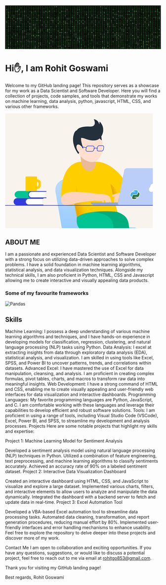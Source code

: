 

![](cover.gif)
#                                                                      Hi✋, I am Rohit Goswami

Welcome to my GitHub landing page! This repository serves as a showcase for my work as a Data Scientist and Software Developer. Here you will find a collection of projects, code samples, and tools that demonstrate my works on machine learning, data analysis, python, javascript, HTML, CSS, and various other frameworks.



![](me.gif)
## ABOUT ME 
I am a passionate and experienced Data Scientist and Software Developer with a strong focus on utilizing data-driven approaches to solve complex problems. I have a solid foundation in machine learning algorithms, statistical analysis, and data visualization techniques. Alongside my technical skills, I am also proficient in Python, HTML, CSS and Javascript allowing me to create interactive and visually appealing data products.

### Some of my favourite frameworks
![Pandas](https://via.placeholder.com/1000x200?text=App+Screenshot+Here) 


## Skills
Machine Learning: I possess a deep understanding of various machine learning algorithms and techniques, and I have hands-on experience in developing models for classification, regression, clustering, and natural language processing (NLP) tasks using Python.
Data Analysis: I excel at extracting insights from data through exploratory data analysis (EDA), statistical analysis, and visualization. I am skilled in using tools like Excel, SPSS, and Power BI to uncover patterns, trends, and correlations within datasets.
Advanced Excel: I have mastered the use of Excel for data manipulation, cleansing, and analysis. I am proficient in creating complex formulas, pivot tables, charts, and macros to transform raw data into meaningful insights.
Web Development: I have a strong command of HTML and CSS, enabling me to create visually appealing and user-friendly web interfaces for data visualization and interactive dashboards.
Programming Languages: My favorite programming languages are Python, JavaScript, and C. I am comfortable working with these languages and leverage their capabilities to develop efficient and robust software solutions.
Tools: I am proficient in using a range of tools, including Visual Studio Code (VSCode), Excel, Power BI, and SPSS, to streamline my development and analysis processes.
Projects
Here are some notable projects that highlight my skills and expertise:

Project 1: Machine Learning Model for Sentiment Analysis

Developed a sentiment analysis model using natural language processing (NLP) techniques in Python.
Utilized a combination of feature engineering, text preprocessing, and machine learning algorithms to classify sentiments accurately.
Achieved an accuracy rate of 90% on a labeled sentiment dataset.
Project 2: Interactive Data Visualization Dashboard

Created an interactive dashboard using HTML, CSS, and JavaScript to visualize and explore a large dataset.
Implemented various charts, filters, and interactive elements to allow users to analyze and manipulate the data dynamically.
Integrated the dashboard with a backend server to fetch and update data in real-time.
Project 3: Excel Automation Tool

Developed a VBA-based Excel automation tool to streamline data processing tasks.
Automated data cleaning, transformation, and report generation procedures, reducing manual effort by 80%.
Implemented user-friendly interfaces and error handling mechanisms to enhance usability.
Feel free to explore the repository to delve deeper into these projects and discover more of my work.

Contact Me
I am open to collaboration and exciting opportunities. If you have any questions, suggestions, or would like to discuss a potential project, feel free to reach out to me via email at rohitgo853@gmail.com.

Thank you for visiting my GitHub landing page!

Best regards,
Rohit Goswami
